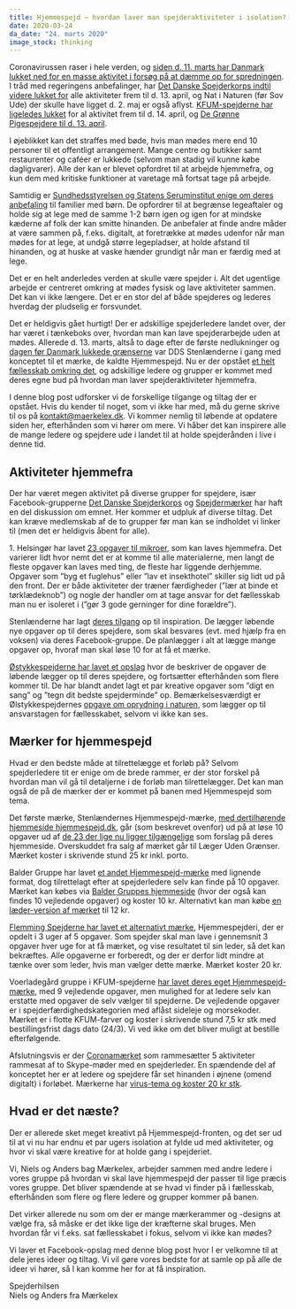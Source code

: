 ```yaml
---
title: Hjemmespejd – hvordan laver man spejderaktiviteter i isolation?
date: 2020-03-24
da_date: "24. marts 2020"
image_stock: thinking
---
```

Coronavirussen raser i hele verden, og [siden d. 11. marts har Danmark lukket ned for en masse aktivitet i forsøg på at dæmme op for spredningen](https://www.dr.dk/nyheder/politik/mette-frederiksen-danmark-vil-fortsat-vaere-lukket-ned-frem-til-13-april). I tråd med regeringens anbefalinger, har [Det Danske Spejderkorps indtil videre lukket for](https://dds.dk/coronasmitte) alle aktiviteter frem til d. 13. april, og Nat i Naturen (før Sov Ude) der skulle have ligget d. 2. maj er også aflyst. [KFUM-spejderne har ligeledes lukket](https://spejdernet.dk/nyheder/kfum-spejderne-udvider-perioden-hvor-der-ikke-afholdes-arrangementer-med-fysisk-fremmoede/) for al aktivitet frem til d. 14. april, og [De Grønne Pigespejdere til d. 13. april](https://pigespejder.dk/news/information-om-corona-virus/).

I øjeblikket kan det straffes med bøde, hvis man mødes mere end 10 personer til et offentligt arrangement. Mange centre og butikker samt restaurenter og caféer er lukkede (selvom man stadig vil kunne købe dagligvarer). Alle der kan er blevet opfordret til at arbejde hjemmefra, og kun dem med kritiske funktioner at varetage må fortsat tage på arbejde.

Samtidig er [Sundhedsstyrelsen og Statens Seruminstitut enige om deres anbefaling](https://www.dr.dk/drtv/se/tv-avisen-ekstra_-myndighederne-holder-pressemoede-i-udenrigsministeriet_177426) til familier med børn. De opfordrer til at begrænse legeaftaler og holde sig at lege med de samme 1-2 børn igen og igen for at mindske kæderne af folk der kan smitte hinanden. De anbefaler at finde andre måder at være sammen på, f.eks. digitalt, at foretrække at mødes udenfor når man mødes for at lege, at undgå større legepladser, at holde afstand til hinanden, og at huske at vaske hænder grundigt når man er færdig med at lege.

Det er en helt anderledes verden at skulle være spejder i. Alt det ugentlige arbejde er centreret omkring at mødes fysisk og lave aktiviteter sammen. Det kan vi ikke længere. Det er en stor del af både spejderes og lederes hverdag der pludselig er forsvundet.

Det er heldigvis gået hurtigt! Der er adskillige spejderledere landet over, der har været i tænkeboks over, hvordan man kan lave spejderarbejde uden at mødes. Allerede d. 13. marts, altså to dage efter de første nedlukninger og [dagen før Danmark lukkede grænserne](https://www.dr.dk/nyheder/indland/statsministeren-danmarks-graenser-lukker-fra-klokken-12-i-morgen) var DDS Stenlænderne i gang med konceptet til et mærke, de kaldte Hjemmespejd. Nu er der opstået [et helt fællesskab omkring det](https://www.facebook.com/hjemmespejd/), og adskillige ledere og grupper er kommet med deres egne bud på hvordan man laver spejderaktiviteter hjemmefra.

I denne blog post udforsker vi de forskellige tilgange og tiltag der er opstået. Hvis du kender til noget, som vi ikke har med, må du gerne skrive til os på <kontakt@maerkelex.dk>. Vi kommer nemlig til løbende at opdatere siden her, efterhånden som vi hører om mere. Vi håber det kan inspirere alle de mange ledere og spejdere ude i landet til at holde spejderånden i live i denne tid.

## Aktiviteter hjemmefra

Der har været megen aktivitet på diverse grupper for spejdere, især Facebook-grupperne [Det Danske Spejderkorps](https://www.facebook.com/groups/6581285931/) og [Spejdermærker](https://www.facebook.com/groups/spejdermaerker/) har haft en del diskussion om emnet. Her kommer et udpluk af diverse tiltag. Det kan kræve medlemskab af de to grupper før man kan se indholdet vi linker til (men det er heldigvis åbent for alle).

1\. Helsingør har lavet [23 opgaver til mikroer](https://www.facebook.com/groups/6581285931/permalink/10157706586125932/), som kan laves hjemmefra. Det varierer lidt hvor nemt det er at komme til alle materialerne, men langt de fleste opgaver kan laves med ting, de fleste har liggende derhjemme. Opgaver som ”byg et fuglehus” eller ”lav et insekthotel” skiller sig lidt ud på den front. Der er både aktiviteter der træner færdigheder (”lær at binde et tørklædeknob”) og nogle der handler om at tage ansvar for det fællesskab man nu er isoleret i (”gør 3 gode gerninger for dine forældre”).

Stenlænderne har lagt [deres tilgang](https://www.facebook.com/groups/6581285931/permalink/10157683508535932/) op til inspiration. De lægger løbende nye opgaver op til deres spejdere, som skal besvares (evt. med hjælp fra en voksen) via deres Facebook-gruppe. De planlægger i alt at lægge mange opgaver op, hvoraf man skal løse 10 for at få et mærke.

[Østykkespejderne har lavet et opslag](https://www.facebook.com/groups/6581285931/permalink/10157688024280932/) hvor de beskriver de opgaver de løbende lægger op til deres spejdere, og fortsætter efterhånden som flere kommer til. De har blandt andet lagt et par kreative opgaver som ”digt en sang” og ”tegn dit bedste spejderminde” op. Bemærkelsesværdigt er Ølstykkespejdernes [opgave om oprydning i naturen](https://www.facebook.com/groups/6581285931/permalink/10157712874945932/), som lægger op til ansvarstagen for fællesskabet, selvom vi ikke kan ses.

## Mærker for hjemmespejd

Hvad er den bedste måde at tilrettelægge et forløb på? Selvom spejderledere tit er enige om de brede rammer, er der stor forskel på hvordan man vil gå til detaljerne i de forløb man tilrettelægger. Det kan man også de på de mærker der er kommet på banen med Hjemmespejd som tema.

Det første mærke, Stenlændernes Hjemmespejd-mærke, [med dertilhørende hjemmeside hjemmespejd.dk](http://hjemmespejd.dk/node/9), går (som beskrevet ovenfor) ud på at løse 10 opgaver ud af [de 23 der lige nu ligger tilgængelige](http://hjemmespejd.dk/node/31) som forslag på deres hjemmeside. Overskuddet fra salg af mærket går til Læger Uden Grænser. Mærket koster i skrivende stund 25 kr inkl. porto.

Balder Gruppe har lavet [et andet Hjemmespejd-mærke](https://www.facebook.com/groups/6581285931/permalink/10157690981350932/) med lignende format, dog tilrettelagt efter at spejderledere selv kan finde på 10 opgaver. Mærket kan købes via [Balder Gruppes hjemmeside](http://baldergruppe.dk/) (hvor der også kan findes 10 vejledende opgaver) og koster 10 kr. Alternativt kan man købe [en læder-version af mærket](https://www.facebook.com/groups/6581285931/permalink/10157712916950932/) til 12 kr.

[Flemming Spejderne har lavet et alternativt mærke](http://flemmingspejderne.dk/?page_id=1604), Hjemmespejderi, der er opdelt i 3 uger af 5 opgaver. Som spejder skal man lave i gennemsnit 3 opgaver hver uge for at få mærket, og vise resultatet til sin leder, så det kan bekræftes. Alle opgaverne er forberedt, og der er derfor lidt mindre at tænke over som leder, hvis man vælger dette mærke. Mærket koster 20 kr.

Voerladegård gruppe i KFUM-spejderne [har lavet deres eget Hjemmespejd-mærke](https://www.facebook.com/groups/105871033141263/permalink/1005253649869659/), med 9 vejledende opgaver, men mulighed for at ledere selv kan erstatte med opgaver de selv vælger til spejderne. De vejledende opgaver er i spejderfærdighedskategorien med aflåst sideleje og morsekoder. Mærket er i flotte KFUM-farver og koster i skrivende stund 7,5 kr stk med bestillingsfrist dags dato (24/3). Vi ved ikke om det bliver muligt at bestille efterfølgende.

Afslutningsvis er der [Coronamærket](https://www.facebook.com/groups/spejdermaerker/permalink/2673175122914520/) som rammesætter 5 aktiviteter rammesat af to Skype-møder med en spejderleder. En spændende del af konceptet her er at ledere og spejdere får set hinanden i øjnene (omend digitalt) i forløbet. Mærkerne har [virus-tema og koster 20 kr stk](https://www.facebook.com/groups/spejdermaerker/permalink/2676441272587905/).

## Hvad er det næste?

Der er allerede sket meget kreativt på Hjemmespejd-fronten, og det ser ud til at vi nu har endnu et par ugers isolation at fylde ud med aktiviteter, og hvor vi skal være kreative for at holde gang i spejderiet.

Vi, Niels og Anders bag Mærkelex, arbejder sammen med andre ledere i vores gruppe på hvordan vi skal lave hjemmespejd der passer til lige præcis vores gruppe. Det bliver spændende at se hvad vi finder på i fællesskab, efterhånden som flere og flere ledere og grupper kommer på banen.

Det virker allerede nu som om der er mange mærkerammer og -designs at vælge fra, så måske er det ikke lige der kræfterne skal bruges. Men hvordan får vi f.eks. sat fællesskabet i fokus, selvom vi ikke kan mødes?

Vi laver et Facebook-opslag med denne blog post hvor I er velkomne til at dele jeres ideer og tiltag. Vi vil gøre vores bedste for at samle op på alle de ideer vi hører, så I kan komme her for at få inspiration.

Spejderhilsen  
Niels og Anders fra Mærkelex
